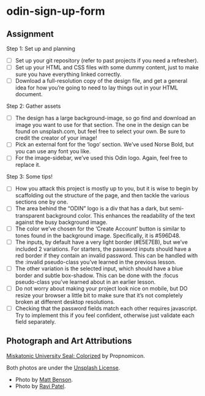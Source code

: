 # odin-sign-up-form

## Assignment
Step 1: Set up and planning
- [ ] Set up your git repository (refer to past projects if you need a refresher).
- [ ] Set up your HTML and CSS files with some dummy content, just to make sure you have everything linked correctly.
- [ ] Download a full-resolution copy of the design file, and get a general idea for how you’re going to need to lay things out in your HTML document.

Step 2: Gather assets
- [ ] The design has a large background-image, so go find and download an image you want to use for that section. The one in the design can be found on unsplash.com, but feel free to select your own. Be sure to credit the creator of your image!
- [ ] Pick an external font for the ‘logo’ section. We’ve used Norse Bold, but you can use any font you like.
- [ ] For the image-sidebar, we’ve used this Odin logo. Again, feel free to replace it.

Step 3: Some tips!
- [ ] How you attack this project is mostly up to you, but it is wise to begin by scaffolding out the structure of the page, and then tackle the various sections one by one.
- [ ] The area behind the “ODIN” logo is a div that has a dark, but semi-transparent background color. This enhances the readability of the text against the busy background image.
- [ ] The color we’ve chosen for the ‘Create Account’ button is similar to tones found in the background image. Specifically, it is #596D48.
- [ ] The inputs, by default have a very light border (#E5E7EB), but we’ve included 2 variations. For starters, the password inputs should have a red border if they contain an invalid password. This can be handled with the :invalid pseudo-class you’ve learned in the previous lesson.
- [ ] The other variation is the selected input, which should have a blue border and subtle box-shadow. This can be done with the :focus pseudo-class you’ve learned about in an earlier lesson.
- [ ] Do not worry about making your project look nice on mobile, but DO resize your browser a little bit to make sure that it’s not completely broken at different desktop resolutions.
- [ ] Checking that the password fields match each other requires javascript. Try to implement this if you feel confident, otherwise just validate each field separately.

## Photograph and Art Attributions
[Miskatonic University Seal: Colorized](https://propnomicon.blogspot.com/2009/09/miskatonic-university-seal-colorized.html) by Propnomicon.

Both photos are under the [Unsplash License](https://unsplash.com/license).

- Photo by [Matt Benson](https://unsplash.com/photos/a-dimly-lit-room-with-egyptian-writing-on-the-walls-xwSZrOZz3IY?utm_content=creditCopyText&utm_medium=referral&utm_source=unsplash).
- Photo by [Ravi Patel](https://unsplash.com/photos/smiling-woman-VMGAbeeJTKo?utm_content=creditCopyText&utm_medium=referral&utm_source=unsplash).
